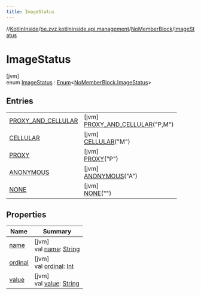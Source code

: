 ```yaml
---
title: ImageStatus
---
```

//[KotlinInside](../../../../index.html)/[be.zvz.kotlininside.api.management](../../index.html)/[NoMemberBlock](../index.html)/[ImageStatus](index.html)



# ImageStatus



[jvm]\
enum [ImageStatus](index.html) : [Enum](https://kotlinlang.org/api/latest/jvm/stdlib/kotlin/-enum/index.html)&lt;[NoMemberBlock.ImageStatus](index.html)&gt;



## Entries


| | |
|---|---|
| [PROXY_AND_CELLULAR](-p-r-o-x-y_-a-n-d_-c-e-l-l-u-l-a-r/index.html) | [jvm]<br>[PROXY_AND_CELLULAR](-p-r-o-x-y_-a-n-d_-c-e-l-l-u-l-a-r/index.html)(&quot;P,M&quot;) |
| [CELLULAR](-c-e-l-l-u-l-a-r/index.html) | [jvm]<br>[CELLULAR](-c-e-l-l-u-l-a-r/index.html)(&quot;M&quot;) |
| [PROXY](-p-r-o-x-y/index.html) | [jvm]<br>[PROXY](-p-r-o-x-y/index.html)(&quot;P&quot;) |
| [ANONYMOUS](-a-n-o-n-y-m-o-u-s/index.html) | [jvm]<br>[ANONYMOUS](-a-n-o-n-y-m-o-u-s/index.html)(&quot;A&quot;) |
| [NONE](-n-o-n-e/index.html) | [jvm]<br>[NONE](-n-o-n-e/index.html)(&quot;&quot;) |


## Properties


| Name | Summary |
|---|---|
| [name](../../../be.zvz.kotlininside.session.user/-user-type/-a-n-o-n-y-m-o-u-s/index.html#-372974862%2FProperties%2F863300109) | [jvm]<br>val [name](../../../be.zvz.kotlininside.session.user/-user-type/-a-n-o-n-y-m-o-u-s/index.html#-372974862%2FProperties%2F863300109): [String](https://kotlinlang.org/api/latest/jvm/stdlib/kotlin/-string/index.html) |
| [ordinal](../../../be.zvz.kotlininside.session.user/-user-type/-a-n-o-n-y-m-o-u-s/index.html#-739389684%2FProperties%2F863300109) | [jvm]<br>val [ordinal](../../../be.zvz.kotlininside.session.user/-user-type/-a-n-o-n-y-m-o-u-s/index.html#-739389684%2FProperties%2F863300109): [Int](https://kotlinlang.org/api/latest/jvm/stdlib/kotlin/-int/index.html) |
| [value](value.html) | [jvm]<br>val [value](value.html): [String](https://kotlinlang.org/api/latest/jvm/stdlib/kotlin/-string/index.html) |

